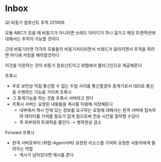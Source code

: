 # Inbox

Q) 비동기 컴포넌트 추적 221006

모듈 ABC가 있을 때 비동기가 아니라면 쓰레드 아이디가 하나 일거고 해당 트랜잭션에 대해서는 추적이 가능할 것이다

근데 비동기라면 각각의 모듈들이 비동기처리되면서 쓰레드가 달라지면서 추적을 하려면 어디에 저장을 해야할것이다

이것을 지원하는 것이 비동기 컴포넌트이고 와탭에서 플러그인으로 제공해준다





프록시

* 주로 보안상 직접 통신할 수 없는 두점 사이를 통신할경우 중계기로서 대리로 통신을 수행하는 기능을 가리켜 프록시
* 그 중계기능을 하는 것을 프록시 서버라고 한다
* 프록시 서버는 요청된 내용들을 캐시를 이용해 저장해둔다
  * 내부에서 캐시 안에 있는 정보를 요구하는 요청에 대해서는 원격 서버에 접속하여 데이터를 가져올 필요가 없게 됨으로써 전송 시간을 절약할 수있다
  * 즉 외부와의 트래픽을 줄인다 -> 병목현상 감소

Forward 프록시

* 원격 서버로부터 (와탭-Agent서버) 요청된 리소스를 가져와 요청한 사용자에게 돌려주는 역할
  * 캐시가 남아있다면 캐시를 준다
